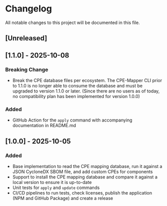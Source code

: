 # Changelog
All notable changes to this project will be documented in this file.

## [Unreleased]

## [1.1.0] - 2025-10-08

### Breaking Change
- Break the CPE database files per ecosystem. The CPE-Mapper CLI prior to 1.1.0 is no longer able to consume the database and must be upgraded to version 1.1.0 or later. (Since there are no users as of today, no compatibility plan has been implemented for version 1.0.0)

### Added
- GitHub Action for the `apply` command with accompanying documentation in README.md

## [1.0.0] - 2025-10-05

### Added
- Base implementation to read the CPE mapping database, run it against a JSON CycloneDX SBOM file, and add custom CPEs for components
- Support to install the CPE mapping database and compare it against a local version to ensure it is up-to-date
- Unit tests for `apply` and `update` commands
- CI/CD pipelines to run tests, check licenses, publish the application (NPM and GitHub Package) and create a release